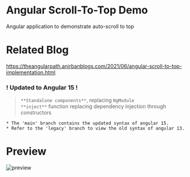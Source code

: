 # Angular Scroll-To-Top Demo
Angular application to demonstrate auto-scroll to top  

# Related Blog   
https://theangularpath.anirbanblogs.com/2021/06/angular-scroll-to-top-implementation.html   

### ! Updated to Angular 15 !
> `**Standalone components**`, replacing `NgModule`  
> `**inject**` function replacing dependency injection through constructors  

```
* The 'main' branch contains the updated syntax of angular 15.
* Refer to the 'legacy' branch to view the old syntax of angular 13.
```

# Preview
![preview](img/preview.gif)   
